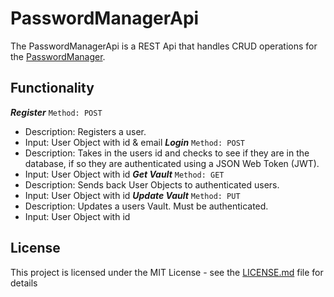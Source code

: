 # PasswordManagerApi

The PasswordManagerApi is a REST Api that handles CRUD operations for the [PasswordManager](https://github.com/Legitzx/PasswordManager).

## Functionality


***Register*** ``Method: POST``
 - Description: Registers a user.
 - Input: User Object with id & email
***Login*** ``Method: POST``
 - Description: Takes in the users id and checks to see if they are in the database, if so they are authenticated using a JSON Web Token (JWT).
 - Input: User Object with id
***Get Vault*** ``Method: GET``
 - Description: Sends back User Objects to authenticated users.
 - Input: User Object with id
***Update Vault*** ``Method: PUT``
 - Description: Updates a users Vault. Must be authenticated.
 - Input: User Object with id
## License

This project is licensed under the MIT License - see the [LICENSE.md](LICENSE.md) file for details
